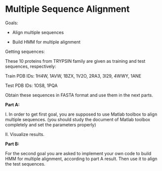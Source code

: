 # Multiple Sequence Alignment

Goals:

- Align multiple sequences

-  Build HMM for multiple alignment

Getting sequences:

These 10 proteins from TRYPSIN family are given as training and test sequences, respectively: 

Train PDB IDs: 1H4W, 1AVW, 1BZX, 1V2O, 2RA3, 3I29, 4WWY, 1ANE

Test PDB IDs: 1OS8, 1PQA

Obtain these sequences in FASTA format and use them in the next parts.

**Part A:**

I. In order to get first goal, you are supposed to use Matlab toolbox to align multiple sequences. (you should study the document of Matlab toolbox completely and set the parameters properly)

II. Visualize results.

**Part B:**

For the second goal you are asked to implement your own code to build HMM for multiple alignment, according to part A result. Then use it to align the test sequences.
